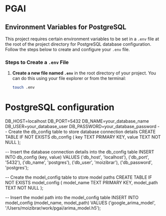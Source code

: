# PGAI

## Environment Variables for PostgreSQL

This project requires certain environment variables to be set in a `.env` file at the root of the project directory for PostgreSQL database configuration. Follow the steps below to create and configure your `.env` file.

### Steps to Create a `.env` File

1. **Create a new file named `.env`** in the root directory of your project. You can do this using your file explorer or from the terminal:
   ```bash
   touch .env

# PostgreSQL configuration
DB_HOST=localhost
DB_PORT=5432
DB_NAME=your_database_name
DB_USER=your_database_user
DB_PASSWORD=your_database_password
-- Create the db_config table to store database connection details
CREATE TABLE IF NOT EXISTS db_config (
    key TEXT PRIMARY KEY,
    value TEXT NOT NULL
);

-- Insert the database connection details into the db_config table
INSERT INTO db_config (key, value) VALUES
    ('db_host', 'localhost'),
    ('db_port', '5432'),
    ('db_name', 'postgres'),
    ('db_user', 'moizibrar'),
    ('db_password', 'postgres');


-- Create the model_config table to store model paths
CREATE TABLE IF NOT EXISTS model_config (
    model_name TEXT PRIMARY KEY,
    model_path TEXT NOT NULL
);

-- Insert the model path into the model_config table
INSERT INTO model_config (model_name, model_path) VALUES
    ('google_arima_model', '/Users/moizibrar/work/pgai/arima_model.h5');
